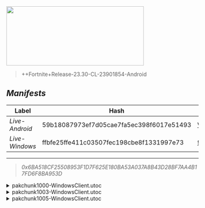 <div style="pointer-events: none">
  <img style="pointer-events: none" src="https://raw.githubusercontent.com/Tectors/Archive/master/source/dependents/gen.27.00.svg" width="360" height="155">
<div>

 >  
  
  > ++Fortnite+Release-23.30-CL-23901854-Android

## *Manifests*
| Label | Hash | Route |
| - | - | - |
| *Live-Android* | 59b18087973ef7d05cae7fa5ec398f6017e51493 | [VuPykYGZVe3dQ9hyZkO_jcrbe0MNFA](https://github.com/Tectors/Archive/blob/master/manifests/VuPykYGZVe3dQ9hyZkO_jcrbe0MNFA.manifest) |
| *Live-Windows* | ffbfe25ffe411c03507fec198cbe8f1331997e73 | [9D35cLnDuvbycWfihUeiuR6MP7PcRA](https://github.com/Tectors/Archive/blob/master/manifests/9D35cLnDuvbycWfihUeiuR6MP7PcRA.manifest) |

---

> *0x6BA518CF25508953F1D7F625E180BA53A037A8B43D28BF7AA4B17FD6F8BA953D*

<details>
  <summary>pakchunk1000-WindowsClient.utoc</summary>

 > 
    0x9A07F97284C0DD6F1AF3B07B65B9CAF1D31C4704E80410E3387E2A66858BC3DB

  <img src="https://raw.githubusercontent.com/Tectors/Archive/master/source/dependents/referred/Pickaxe_DracoDueler.svg" width="100"> <img src="https://raw.githubusercontent.com/Tectors/Archive/master/source/dependents/referred/Character_DracoDueler.svg" width="100"> <img src="https://raw.githubusercontent.com/Tectors/Archive/master/source/dependents/referred/Backpack_DracoDueler.svg" width="100"> 
</details>

<details>
  <summary>pakchunk1003-WindowsClient.utoc</summary>

 > 
    0x409793E939FC900347001ADA2EFDDB4F853EE0353D6B1C7C9FB0231BDED6BDB1

  <img src="https://raw.githubusercontent.com/Tectors/Archive/master/source/dependents/referred/EID_PrivateJet.svg" width="100"> 
</details>

<details>
  <summary>pakchunk1005-WindowsClient.utoc</summary>

 > 
    0x5F149D17C16F53A4CF98C8366452DCC4F5C5CA89B7B3921C0E9485CFCADC75F4

  <img src="https://raw.githubusercontent.com/Tectors/Archive/master/source/dependents/referred/Wrap_Comp26.svg" width="100"> <img src="https://raw.githubusercontent.com/Tectors/Archive/master/source/dependents/referred/Spray_S26_FNCSDrops.svg" width="100"> <img src="https://raw.githubusercontent.com/Tectors/Archive/master/source/dependents/referred/Pickaxe_SkeletonHunterFNCS.svg" width="100"> <img src="https://raw.githubusercontent.com/Tectors/Archive/master/source/dependents/referred/LoadingScreen_FNCSDrops26.svg" width="100"> <img src="https://raw.githubusercontent.com/Tectors/Archive/master/source/dependents/referred/Emoji_S26_FNCSDrops.svg" width="100"> <img src="https://raw.githubusercontent.com/Tectors/Archive/master/source/dependents/referred/EID_Victorious.svg" width="100"> <img src="https://raw.githubusercontent.com/Tectors/Archive/master/source/dependents/referred/Contrail_FNCS_S26.svg" width="100"> <img src="https://raw.githubusercontent.com/Tectors/Archive/master/source/dependents/referred/Character_StarWalkerFNCS.svg" width="100"> <img src="https://raw.githubusercontent.com/Tectors/Archive/master/source/dependents/referred/Character_GreenJacketFNCS.svg" width="100"> <img src="https://raw.githubusercontent.com/Tectors/Archive/master/source/dependents/referred/Backpack_FNCSShield26.svg" width="100"> <img src="https://raw.githubusercontent.com/Tectors/Archive/master/source/dependents/referred/Backpack_FNCS26.svg" width="100"> 
</details>


